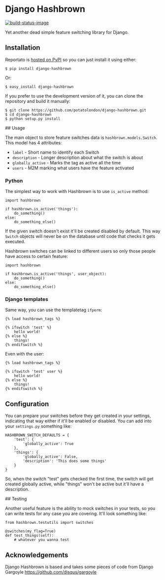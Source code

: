 # Django Hashbrown

[![build-status-image]][travis]

Yet another dead simple feature switching library for Django.


## Installation

Reportato is [hosted on PyPI](https://pypi.python.org/pypi/django-hashbrown) so
you can just install it using either:


    $ pip install django-hashbrown

Or:


    $ easy_install django-hashbrown

If you prefer to use the development version of it, you can clone the repository
and build it manually:

    $ git clone https://github.com/potatolondon/django-hashbrown.git
    $ cd django-hashbrown
    $ python setup.py install


[build-status-image]: https://secure.travis-ci.org/potatolondon/django-hashbrown.png?branch=master
[travis]: http://travis-ci.org/potatolondon/django-hashbrown?branch=master


## Usage

The main object to store feature switches data is `hashbrown.models.Switch`. This model has 4
attributes:

* `label` - Short name to identify each Switch
* `description` - Longer description about what the switch is about
* `globally_active` - Marks the tag as active all the time
* `users` - M2M marking what users have the feature activated

### Python

The simplest way to work with Hashbrown is to use `is_active` method:

    import hashbrown

    if hashbrown.is_active('things'):
        do_something()
    else:
        do_something_else()

If the given switch doesn't exist it'll be created disabled by default. This
way `Switch` objects will never be on the database until code that checks it
gets executed.

Hashbrown switches can be linked to different users so only those people have
access to certain feature:

    import hashbrown

    if hashbrown.is_active('things', user_object):
        do_something()
    else:
        do_something_else()

### Django templates

Same way, you can use the templatetag `ifperm`:

    {% load hashbrown_tags %}

    {% ifswitch 'test' %}
        hello world!
    {% else %}
        things!
    {% endifswitch %}

Even with the user:

    {% load hashbrown_tags %}

    {% ifswitch 'test' user %}
        hello world!
    {% else %}
        things!
    {% endifswitch %}

## Configuration

You can prepare your switches before they get created in your settings,
indicating that way either if it'll be enabled or disabled. You can add into
your `settings.py` something like:

    HASHBROWN_SWITCH_DEFAULTS = {
        'test': {
            'globally_active': True
        },
        'things': {
            'globally_active': False,
            'description': 'This does some things'
        }
    }

So, when the switch "test" gets checked the first time, the switch will get
created globally active, while "things" won't be active but it'll have a
description.

## Testing

Another useful feature is the ability to mock switches in your tests, so
you can write tests for any case you are covering. It'll look something like:

    from hashbrown.testutils import switches

    @switches(my_flag=True)
    def test_things(self):
        # whatever you wanna test

## Acknowledgements

Django Hashbrown is based and takes some pieces of code from Django Gargoyle
https://github.com/disqus/gargoyle
